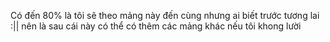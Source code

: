 Có đến 80% là tôi sẽ theo mảng này đến cùng nhưng ai biết trước tương lai :|| nên là sau cái này có thể có thêm các mảng khác nếu tôi khong lười
